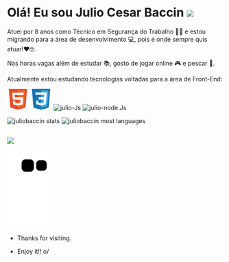 # Olá! Eu sou Julio Cesar Baccin <img src="https://raw.githubusercontent.com/kaueMarques/kaueMarques/master/hi.gif" width="50px">

 Atuei por 8 anos como Técnico em Segurança do Trabalho 👷🏽 e estou migrando para a área de desenvolvimento 💻, pois é onde sempre quis atuar!❤️🤓.

 Nas horas vagas além de estudar 📚, gosto de jogar online 🎮 e pescar 🎣.

 Atualmente estou estudando tecnologias voltadas para a área de Front-End:
<p>
    <img align="" alt="julio-HTML" width="50em" height="50em" src="https://raw.githubusercontent.com/devicons/devicon/master/icons/html5/html5-original.svg">
    <img align="" alt="julio-CSS" width="50em" height="50em" src="https://raw.githubusercontent.com/devicons/devicon/master/icons/css3/css3-original.svg">
    <img align="" alt="julio-Js" width="50em" height="50em" src="https://cdn.jsdelivr.net/gh/devicons/devicon/icons/javascript/javascript-original.svg"/>
 <img align="" alt="julio-node.Js" width="50em" height="50em" src="https://cdn.jsdelivr.net/gh/devicons/devicon/icons/nodejs/nodejs-original-wordmark.svg"/>
</p>

<div>
<img height="180em" src="https://github-readme-stats.vercel.app/api?username=juliobaccin&show_icons=true&theme=vision-friendly-dark" alt="juliobaccin stats"/>
 <img height="180em"src="https://github-readme-stats.vercel.app/api/top-langs/?username=juliobaccin&layout=compact&theme=vision-friendly-dark" alt="juliobaccin most languages"/>
</div>

##

 <div>
<a href="https://www.linkedin.com/in/julio-cesar-baccin-1880a3a5/" target="_blank"><img src=https://img.shields.io/badge/LinkedIn-0077B5?style=for-the-badge&logo=linkedin&logoColor=white target="_blank"></a>
 </div>

 <img src="https://github.com/rafaballerini/rafaballerini/blob/output/github-contribution-grid-snake.svg">
 
- Thanks for visiting.
 
- Enjoy it!! o/
</p>

